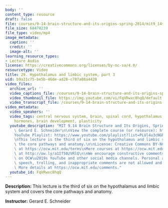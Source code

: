 ```yaml
---
body: ''
content_type: resource
draft: false
file: courses/9-14-brain-structure-and-its-origins-spring-2014/mit9_14s14_lec29_360p_16_9.mp4
file_size: 68478239
file_type: video/mp4
image_metadata:
  caption: ''
  credit: ''
  image-alt: ''
learning_resource_types:
- Lecture Audio
license: https://creativecommons.org/licenses/by-nc-sa/4.0/
resourcetype: Video
title: 29. Hypothalamus and limbic system, part 3
uid: b9a31c75-be5b-46de-ad26-c787a08a4428
video_files:
  archive_url: ''
  video_captions_file: /courses/9-14-brain-structure-and-its-origins-spring-2014/mit9_14s14_lec29_captions.vtt
  video_thumbnail_file: https://img.youtube.com/vi/FqVRwxc8hqQ/default.jpg
  video_transcript_file: /courses/9-14-brain-structure-and-its-origins-spring-2014/mit9_14s14_lec29_transcript.pdf
video_metadata:
  video_speakers: ''
  video_tags: central nervous system, brain, spinal cord, hypothalamus, limbic system,
    hormones, brain development, plasticity
  youtube_description: "MIT 9.14 Brain Structure and Its Origins, Spring 2014\nInstructor:\
    \ Gerard E. Schneider\n\nView the complete course (or resource): https://ocw.mit.edu/9-14S14\n\
    YouTube Playlist: https://www.youtube.com/playlist?list=PLUl4u3cNGP62ABe0O-0qtaHHxyKQi1ZwR\n\
    \nThis lecture is the third of six on the hypothalamus and limbic system and covers\
    \ the core pathways and anatomy.\n\nLicense: Creative Commons BY-NC-SA\nMore information\
    \ at https://ocw.mit.edu/terms\nMore courses at https://ocw.mit.edu\nSupport OCW\
    \ at http://ow.ly/a1If50zVRlQ\n\nWe encourage constructive comments and discussion\
    \ on OCW\u2019s YouTube and other social media channels. Personal attacks, hate\
    \ speech, trolling, and inappropriate comments are not allowed and may be removed.\
    \ More details at https://ocw.mit.edu/comments."
  youtube_id: FqVRwxc8hqQ
---
```

**Description:** This lecture is the third of six on the hypothalamus and limbic system and covers the core pathways and anatomy.

**Instructor:** Gerard E. Schneider